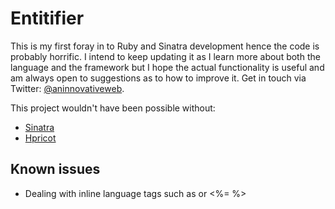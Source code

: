 Entitifier
===========

This is my first foray in to Ruby and Sinatra development hence the code is probably horrific. I intend to keep updating it as I learn more about both the language and the framework but I hope the actual functionality is useful and am always open to suggestions as to how to improve it. Get in touch via Twitter: [@aninnovativeweb](http://twitter.com/aninnovativeweb).

This project wouldn't have been possible without:

- [Sinatra](http://wwww.sinatrarb.com)
- [Hpricot](http://hpricot.com)

Known issues
-----------

- Dealing with inline language tags such as <?php ?> or <%= %>